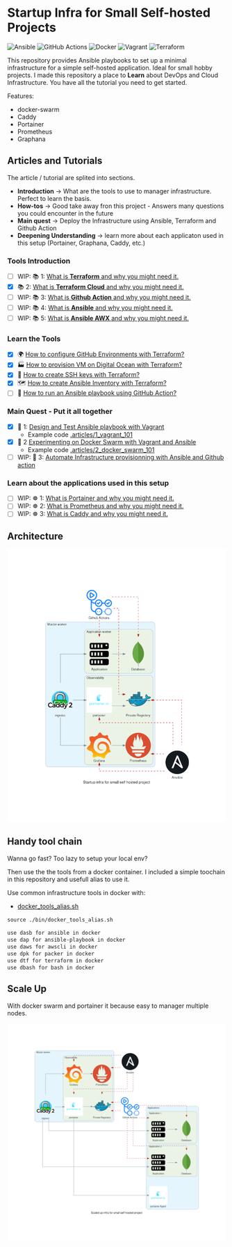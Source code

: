 # Startup Infra for Small Self-hosted Projects

![Ansible](https://img.shields.io/badge/ansible-%231A1918.svg?style=for-the-badge&logo=ansible&logoColor=white) ![GitHub Actions](https://img.shields.io/badge/github%20actions-%232671E5.svg?style=for-the-badge&logo=githubactions&logoColor=white) ![Docker](https://img.shields.io/badge/docker-%230db7ed.svg?style=for-the-badge&logo=docker&logoColor=white) ![Vagrant](https://img.shields.io/badge/vagrant-%231563FF.svg?style=for-the-badge&logo=vagrant&logoColor=white) ![Terraform](https://img.shields.io/badge/terraform-%235835CC.svg?style=for-the-badge&logo=terraform&logoColor=white)

This repository provides Ansible playbooks to set up a minimal infrastructure for a simple self-hosted application. Ideal for small hobby projects. I made this repository a place to **Learn** about DevOps and Cloud Infrastructure. You have all the tutorial you need to get started.

Features:
* docker-swarm
* Caddy
* Portainer
* Prometheus 
* Graphana

## Articles and Tutorials

The article / tutorial are splited into sections. 
* **Introduction** -> What are the tools to use to manager infrastructure. Perfect to learn the basis.
* **How-tos** -> Good take away fron this project - Answers many questions you could encounter in the future
* **Main quest** -> Deploy the Infrastructure using Ansible, Terraform and Github Action
* **Deepening Understanding** -> learn more about each applicaton used in this setup (Portainer, Graphana, Caddy, etc.)

### Tools Introduction

* [ ] WIP: 📚 1: [What is **Terraform** and why you might need it.]()
* [X] 📚 2: [What is **Terraform Cloud** and why you might need it.](https://faun.pub/what-is-terraform-cloud-and-why-you-might-need-it-c9847fb8f6e6?sk=ee85423512f39030bb287a3f2a6623d3)
* [ ] WIP: 📚 3: [What is **Github Action** and why you might need it.]()
* [ ] WIP: 📚 4: [What is **Ansible** and why you might need it.]()
* [ ] WIP: 📚 5: [What is **Ansible AWX** and why you might need it.]()

### Learn the Tools

* [X] 🌍 [How to configure GitHub Environments with Terraform?](https://faun.pub/how-to-configure-github-environments-with-terraform-d2b76766547b?sk=b50616eed7da268d5a99c459fc9c57d5)
* [x] 🏭 [How to provision VM on Digital Ocean with Terraform?](https://faun.pub/how-to-provision-vms-on-digitalocean-with-terraform-898515a0dbbc?sk=7af174d77b4a7bd81e581378beac9a0d)
* [X] 🔏 [How to create SSH keys with Terraform?](https://faun.pub/how-to-create-ssh-keys-with-terraform-a615dfc631c1?sk=176a8f5c0c0517a01e8fabd5bb7c18fa)
* [x] 🗺️ [How to create Ansible Inventory with Terraform?](https://faun.pub/how-to-create-ansible-inventory-with-terraform-a32fcbe11be6?sk=da18fba15ee996e4c3b92782229654ee)
* [ ] 👩 [How to run an Ansible playbook using GitHub Action?]()

### Main Quest - Put it all together

* [X] 🧰 1: [Design and Test Ansible playbook with Vagrant](https://faun.pub/a-disposable-local-test-environment-is-essential-for-devops-sysadmin-af97fa8f3db0?sk=f2f0e3a6b4fe4215cec13019887b6302)
   * Example code [.articles/1_vagrant_101](.articles/1_vagrant_101)   
* [X] 🧰 2 [Experimenting on Docker Swarm with Vagrant and Ansible](https://faun.pub/experimenting-on-docker-swarm-with-vagrant-and-ansible-bcc2c79ba7c4?sk=1eac227cf3c9ec5dc5abbf06f38e92c3)
   * Example code [.articles/2_docker_swarm_101](.articles/2_docker_swarm_101)
* [ ] WIP: 🧰 3: [Automate Infrastructure provisionning with Ansible and Github action]()

### Learn about the applications used in this setup

* [ ] WIP: ☸️ 1: [What is Portainer and why you might need it.]()
* [ ] WIP: ☸️ 2: [What is Prometheus and why you might need it.]()
* [ ] WIP: ☸️ 3: [What is Caddy and why you might need it.]()

## Architecture

![](./diagrams/startup_infra_for_small_self_hosted_project.png)

## Handy tool chain

Wanna go fast? Too lazy to setup your local env?

Then use the the tools from a docker container. I included a simple toochain in this repository and usefull alias to use it.

Use common infrastructure tools in docker with:
* [docker_tools_alias.sh](./bin/docker_tools_alias.sh)

```
source ./bin/docker_tools_alias.sh
```

```
use dasb for ansible in docker
use dap for ansible-playbook in docker
use daws for awscli in docker
use dpk for packer in docker
use dtf for terraform in docker
use dbash for bash in docker
```

## Scale Up

With docker swarm and portainer it because easy to manager multiple nodes.

![](./diagrams/scaled_up_infra_for_small_self_hosted_project.png)
